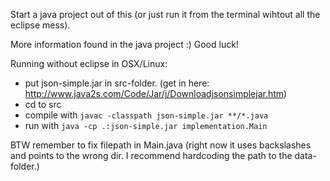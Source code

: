 Start a java project out of this (or just run it from the terminal wihtout all the eclipse mess).

More information found in the java project :)
Good luck!

Running without eclipse in OSX/Linux:

* put json-simple.jar in src-folder. (get in here: http://www.java2s.com/Code/Jar/j/Downloadjsonsimplejar.htm)
* cd to src
* compile with `javac -classpath json-simple.jar **/*.java`
* run with `java -cp .:json-simple.jar implementation.Main`

BTW remember to fix filepath in Main.java (right now it uses backslashes and points to the wrong dir. I recommend hardcoding the path to the data-folder.)
